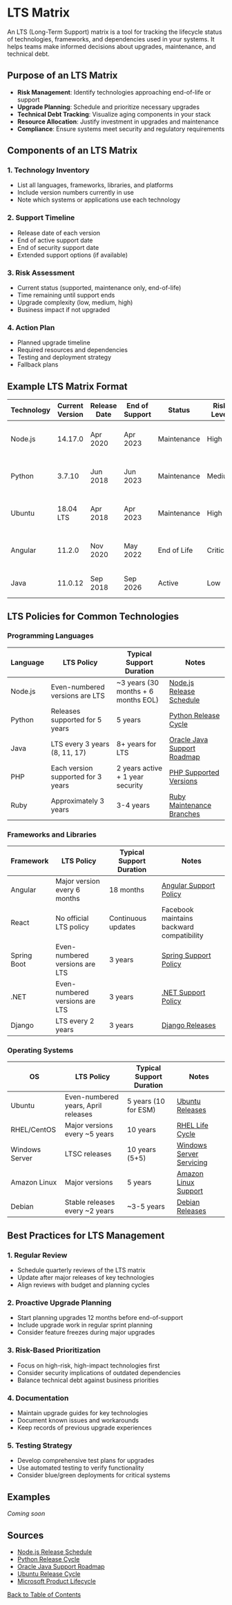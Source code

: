 # LTS Matrix

An LTS (Long-Term Support) matrix is a tool for tracking the lifecycle status of technologies, frameworks, and dependencies used in your systems. It helps teams make informed decisions about upgrades, maintenance, and technical debt.

## Purpose of an LTS Matrix

- **Risk Management**: Identify technologies approaching end-of-life or support
- **Upgrade Planning**: Schedule and prioritize necessary upgrades
- **Technical Debt Tracking**: Visualize aging components in your stack
- **Resource Allocation**: Justify investment in upgrades and maintenance
- **Compliance**: Ensure systems meet security and regulatory requirements

## Components of an LTS Matrix

### 1. Technology Inventory
- List all languages, frameworks, libraries, and platforms
- Include version numbers currently in use
- Note which systems or applications use each technology

### 2. Support Timeline
- Release date of each version
- End of active support date
- End of security support date
- Extended support options (if available)

### 3. Risk Assessment
- Current status (supported, maintenance only, end-of-life)
- Time remaining until support ends
- Upgrade complexity (low, medium, high)
- Business impact if not upgraded

### 4. Action Plan
- Planned upgrade timeline
- Required resources and dependencies
- Testing and deployment strategy
- Fallback plans

## Example LTS Matrix Format

| Technology | Current Version | Release Date | End of Support | Status | Risk Level | Upgrade Plan | Owner |
|------------|----------------|--------------|----------------|--------|------------|--------------|-------|
| Node.js | 14.17.0 | Apr 2020 | Apr 2023 | Maintenance | High | Upgrade to v18 by Q1 2023 | Team Alpha |
| Python | 3.7.10 | Jun 2018 | Jun 2023 | Maintenance | Medium | Upgrade to 3.10 by Q2 2023 | Team Beta |
| Ubuntu | 18.04 LTS | Apr 2018 | Apr 2023 | Maintenance | High | Migrate to 22.04 by Q1 2023 | Ops Team |
| Angular | 11.2.0 | Nov 2020 | May 2022 | End of Life | Critical | Upgrade to v14 by Q4 2022 | Team Gamma |
| Java | 11.0.12 | Sep 2018 | Sep 2026 | Active | Low | No action needed | Team Delta |

## LTS Policies for Common Technologies

### Programming Languages

| Language | LTS Policy | Typical Support Duration | Notes |
|----------|------------|--------------------------|-------|
| Node.js | Even-numbered versions are LTS | ~3 years (30 months + 6 months EOL) | [Node.js Release Schedule](https://nodejs.org/en/about/releases/) |
| Python | Releases supported for 5 years | 5 years | [Python Release Cycle](https://devguide.python.org/versions/) |
| Java | LTS every 3 years (8, 11, 17) | 8+ years for LTS | [Oracle Java Support Roadmap](https://www.oracle.com/java/technologies/java-se-support-roadmap.html) |
| PHP | Each version supported for 3 years | 2 years active + 1 year security | [PHP Supported Versions](https://www.php.net/supported-versions.php) |
| Ruby | Approximately 3 years | 3-4 years | [Ruby Maintenance Branches](https://www.ruby-lang.org/en/downloads/branches/) |

### Frameworks and Libraries

| Framework | LTS Policy | Typical Support Duration | Notes |
|-----------|------------|--------------------------|-------|
| Angular | Major version every 6 months | 18 months | [Angular Support Policy](https://angular.io/guide/releases) |
| React | No official LTS policy | Continuous updates | Facebook maintains backward compatibility |
| Spring Boot | Even-numbered versions are LTS | 3 years | [Spring Support Policy](https://spring.io/projects/spring-boot) |
| .NET | Even-numbered versions are LTS | 3 years | [.NET Support Policy](https://dotnet.microsoft.com/platform/support/policy) |
| Django | LTS every 2 years | 3 years | [Django Releases](https://www.djangoproject.com/download/) |

### Operating Systems

| OS | LTS Policy | Typical Support Duration | Notes |
|-----------|------------|--------------------------|-------|
| Ubuntu | Even-numbered years, April releases | 5 years (10 for ESM) | [Ubuntu Releases](https://ubuntu.com/about/release-cycle) |
| RHEL/CentOS | Major versions every ~5 years | 10 years | [RHEL Life Cycle](https://access.redhat.com/support/policy/updates/errata) |
| Windows Server | LTSC releases | 10 years (5+5) | [Windows Server Servicing](https://docs.microsoft.com/en-us/windows-server/get-started/windows-server-release-info) |
| Amazon Linux | Major versions | 5 years | [Amazon Linux Support](https://aws.amazon.com/amazon-linux-2/faqs/) |
| Debian | Stable releases every ~2 years | ~3-5 years | [Debian Releases](https://wiki.debian.org/DebianReleases) |

## Best Practices for LTS Management

### 1. Regular Review
- Schedule quarterly reviews of the LTS matrix
- Update after major releases of key technologies
- Align reviews with budget and planning cycles

### 2. Proactive Upgrade Planning
- Start planning upgrades 12 months before end-of-support
- Include upgrade work in regular sprint planning
- Consider feature freezes during major upgrades

### 3. Risk-Based Prioritization
- Focus on high-risk, high-impact technologies first
- Consider security implications of outdated dependencies
- Balance technical debt against business priorities

### 4. Documentation
- Maintain upgrade guides for key technologies
- Document known issues and workarounds
- Keep records of previous upgrade experiences

### 5. Testing Strategy
- Develop comprehensive test plans for upgrades
- Use automated testing to verify functionality
- Consider blue/green deployments for critical systems

## Examples

*Coming soon*

## Sources

- [Node.js Release Schedule](https://nodejs.org/en/about/releases/)
- [Python Release Cycle](https://devguide.python.org/versions/)
- [Oracle Java Support Roadmap](https://www.oracle.com/java/technologies/java-se-support-roadmap.html)
- [Ubuntu Release Cycle](https://ubuntu.com/about/release-cycle)
- [Microsoft Product Lifecycle](https://docs.microsoft.com/en-us/lifecycle/)

[Back to Table of Contents](/README.md)